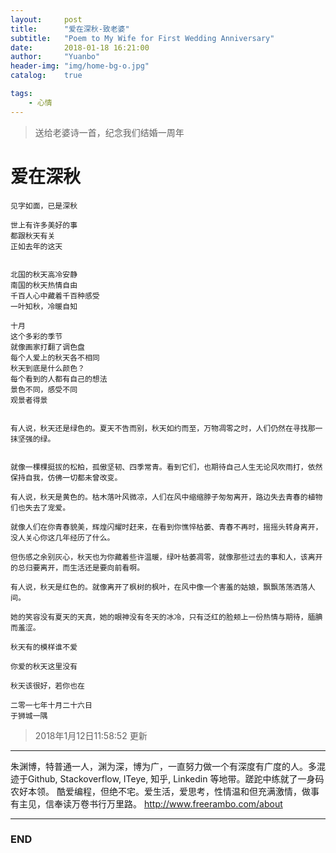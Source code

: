 ```yaml
---
layout:     post
title:      "爱在深秋-致老婆"
subtitle:   "Poem to My Wife for First Wedding Anniversary"
date:       2018-01-18 16:21:00
author:     "Yuanbo"
header-img: "img/home-bg-o.jpg"
catalog:    true

tags:
    - 心情
---
```


>送给老婆诗一首，纪念我们结婚一周年

# 爱在深秋

    见字如面，已是深秋

    世上有许多美好的事
    都跟秋天有关
    正如去年的这天


    北国的秋天高冷安静
    南国的秋天热情自由
    千百人心中藏着千百种感受
    一叶知秋，冷暖自知

    十月
    这个多彩的季节
    就像画家打翻了调色盘
    每个人爱上的秋天各不相同
    秋天到底是什么颜色？
    每个看到的人都有自己的想法
    景色不同，感受不同
    观景者得景
            
            
    有人说，秋天还是绿色的。夏天不告而别，秋天如约而至，万物凋零之时，人们仍然在寻找那一抹坚强的绿。
    
    
    就像一棵棵挺拔的松柏，孤傲坚韧、四季常青。看到它们，也期待自己人生无论风吹雨打，依然保持自我，仿佛一切都未曾改变。
    
    有人说，秋天是黄色的。枯木落叶风微凉，人们在风中缩缩脖子匆匆离开，路边失去青春的植物们也失去了宠爱。
    
    就像人们在你青春貌美，辉煌闪耀时赶来，在看到你憔悴枯萎、青春不再时，摇摇头转身离开，没人关心你这几年经历了什么。
    
    但伤感之余别灰心，秋天也为你藏着些许温暖，绿叶枯萎凋零，就像那些过去的事和人，该离开的总归要离开，而生活还是要向前看啊。
    
    有人说，秋天是红色的。就像离开了枫树的枫叶，在风中像一个害羞的姑娘，飘飘荡荡洒落人间。
    
    她的笑容没有夏天的天真，她的眼神没有冬天的冰冷，只有泛红的脸颊上一份热情与期待，腼腆而羞涩。
    
    秋天有的模样谁不爱
    
    你爱的秋天这里没有
    
    秋天该很好，若你也在
    
    二零一七年十月二十六日
    于狮城一隅

> 2018年1月12日11:58:52 更新

---
朱渊博，特普通一人，渊为深，博为广，一直努力做一个有深度有广度的人。多混迹于Github, Stackoverflow, ITeye, 知乎, Linkedin 等地带。蹉跎中练就了一身码农好本领。 酷爱编程，但绝不宅。爱生活，爱思考，性情温和但充满激情，做事有主见，信奉读万卷书行万里路。
<http://www.freerambo.com/about>

---
### END


